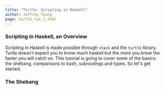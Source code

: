 ```yaml
---
title: "Turtle: Scripting in Haskell"
author: Jeffrey Young
page: turtle_tut_1.html
---
```


### Scripting in Haskell, an Overview
Scripting in Haskell is made possible through `stack` and the `turtle` library.
Turtle doesn't expect you to know much haskell but the more you know the faster
you will catch on. This tutorial is going to cover some of the basics: the
shebang, comparisons to bash, subroutings and types. So let's get started.

### The Shebang
